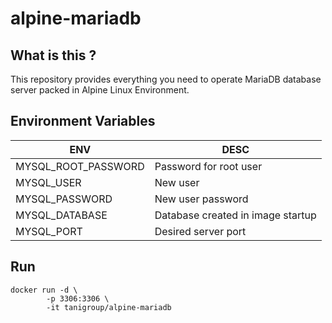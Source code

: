 # alpine-mariadb
## What is this ?

This repository provides everything you need to operate MariaDB database server packed in Alpine Linux Environment.

## Environment Variables
| ENV | DESC |
| --- | --- |
| MYSQL_ROOT_PASSWORD | Password for root user |
| MYSQL_USER | New user|
| MYSQL_PASSWORD | New user password|
| MYSQL_DATABASE | Database created in image startup|
| MYSQL_PORT | Desired server port|

## Run
```
docker run -d \
        -p 3306:3306 \
        -it tanigroup/alpine-mariadb
```
